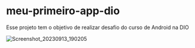 # meu-primeiro-app-dio
Esse projeto tem o objetivo de realizar desafio do curso de Android na DIO


![Screenshot_20230913_190205](https://github.com/andersonpaulino/kotlin-app-dio/assets/12552654/0b3f87f5-8275-4c84-8db4-184f905a546f)

